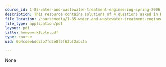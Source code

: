 ```yaml
---
course_id: 1-85-water-and-wastewater-treatment-engineering-spring-2006
description: This resource contains solutions of 4 questions asked in Homework 5.
file_location: /coursemedia/1-85-water-and-wastewater-treatment-engineering-spring-2006/6b4cdeebddc3b7fd2e8f5f63bf2abcfa_homework5soln.pdf
file_type: application/pdf
layout: pdf
title: homework5soln.pdf
type: course
uid: 6b4cdeebddc3b7fd2e8f5f63bf2abcfa

---
```

None